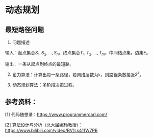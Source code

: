 # 动态规划

## 最短路径问题

1. 问题描述

输入：起点集合${S_1, S_2,...,S_n}$，终点集合${T_1, T_2,...,T_m}$，中间结点集，边集E。

输出：一条从起点到终点的最短路。

2. 蛮力算法：计算出每一条路径，若网络层数为k，则路径条数接近$2^k$。

3. 动态规划算法：多阶段决策过程。





## 参考资料：
[1] 代码随想录：https://www.programmercarl.com/

[2] 算法设计与分析（北大屈婉玲教授）：https://www.bilibili.com/video/BV1Ls411W7PB




